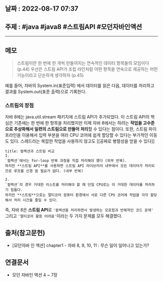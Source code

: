 ## 날짜 : 2022-08-17 07:37

## 주제 : #java #java8  #스트림API #모던자바인액션
----
## 메모
> 스트림이란 한 번에 한 개씩 만들어지는 연속적인 데이터 항목들의 모임이다 (p.44)
> 우선은 스트림 API가 조립 라인처럼 어떤 항목을 연속으로 제공하는 어떤 기능이라고 단순하게 생각하자 (p.45)


예를 들어, 자바의 System.in(표준입력) 에서 데이터를 읽은 다음, 데이터를 처리하고 결과를 System.out(표준 출력)으로 기록한다. 


### 스트림의 장점
자바 8에는 java.util.stream 패키지에 스트림 API가 추가되었다. 이 스트림 API의 핵심은 기존에는 한 번에 한 항목을 처리했지만 이제 자바 8에서는 하려는 **작업을 고수준으로 추상화해서 일련의 스트림으로 만들어 처리**할 수 있다는  점이다. 
또한, 스트림 파이프라인을 이용해서 입력 부분을 여러 CPU 코어에 쉽게 할당할 수 있다는 부가적인 이등도 있다. 
스레드라는  복잡한 작업을 사용하지 않고도 [[공짜로 병렬성을 얻을 수 있다]]

```ad-note
title: 컬렉션과 스트림 비교
1.
`컬렉션`에서는 for-loop 반복 과정을 직접 처리해야 했다 (외부 반복). 
하지만 **스트림 API**를 사용하면 스트림 API 라이브러리 내부에서 모든 데이터가 처리되므로 루프를 신경 쓸 필요가 없다. (내부 반복)

2.
`컬렉션`의 경우 거대한 리스트를 처리해야 할 때 단일 CPU로는 이 거대한 데이터를 처리하기 힘들다.
하지만 **스트림**으로는 멀티코어 컴퓨터 환경에서 서로 다른 CPU 코어에 작업을 각각 할당해서 처리 시간을 줄일 수 있다. 

```

즉, 자바 8은 **스트림 API**로 `'컬렉션을 처리하면서 발생하는 모호함과 반복적인 코드 문제' `그리고 `'멀티코어 활용 어려움'`이라는 두 가지 문제를 모두 해결했다.



## 출처(참고문헌)
- [모던자바 인 액션] chapter1 - 자바 8, 9, 10, 11 : 무슨 일이 일어나고 있는가?

## 연결문서
- 모던 자바인 액션 4 ~ 7장
